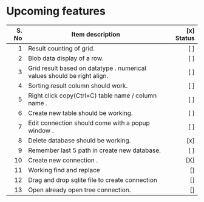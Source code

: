 # Upcoming features

| S. No | Item description                                                        | [x] Status |
| ----: | ----------------------------------------------------------------------- | ---------: |
| 1     | Result counting of grid.                                                | [ ]        |
| 2     | Blob data display of a row.                                             | [ ]        |
| 3     | Grid result based on datatype . numerical values should be right align. | [ ]        |
| 4     | Sorting result column should work.                                      | [ ]        |
| 5     | Right click copy(Ctrl+C) table name / column name .                     | [ ]        |
| 6     | Create new table should be working.                                     | [ ]        |
| 7     | Edit connection should come with a popup window .                       | [ ]        |
| 8     | Delete database should be working.                                      | [x]        |
| 9     | Remember last 5 path in create new database.                            | [ ]        |
| 10    | Create new connection .                                                 | [X]        |
| 11    | Working find and replace                                                | []         |
| 12    | Drag and drop sqlite file to create connection                          | []         |
| 13    | Open already open tree connection.                                      | []         |

